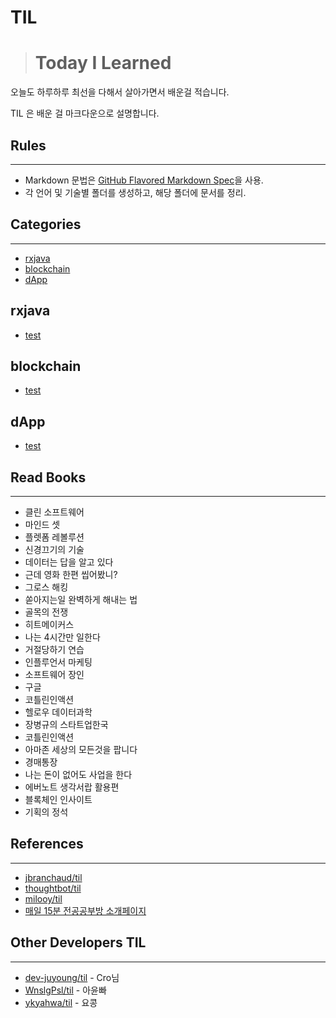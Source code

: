 # TIL

> # Today I Learned

오늘도 하루하루 최선을 다해서 살아가면서 배운걸 적습니다.

TIL 은 배운 걸 마크다운으로 설명합니다.

## Rules

---

* Markdown 문법은 [GitHub Flavored Markdown Spec](https://help.github.com/categories/writing-on-github/)을 사용.
* 각 언어 및 기술별 폴더를 생성하고, 해당 폴더에 문서를 정리.

## Categories

---

* [rxjava](#rxjava)
* [blockchain](#blockchain)
* [dApp](#dApp)

## rxjava

* [test](https://github.com/bear2u/til/blob/master/rxjava/test.md)

## blockchain

* [test](https://github.com/bear2u/til/blob/master/blockchain/test.md)

## dApp

* [test](https://github.com/bear2u/til/blob/master/dapp/test.md)

## Read Books

---

* 클린 소프트웨어
* 마인드 셋
* 플렛폼 레볼루션
* 신경끄기의 기술
* 데이터는 답을 알고 있다
* 근데 영화 한편 씹어봤니?
* 그로스 해킹
* 쏟아지는일 완벽하게 해내는 법
* 골목의 전쟁
* 히트메이커스
* 나는 4시간만 일한다
* 거절당하기 연습
* 인플루언서 마케팅
* 소프트웨어 장인
* 구글
* 코틀린인액션
* 헬로우 데이터과학
* 장병규의 스타트업한국
* 코틀린인액션
* 아마존 세상의 모든것을 팝니다
* 경매통장
* 나는 돈이 없어도 사업을 한다
* 에버노트 생각서랍 활용편
* 블록체인 인사이트
* 기획의 정석

## References

---

* [jbranchaud/til](https://github.com/jbranchaud/til)
* [thoughtbot/til](https://github.com/thoughtbot/til)
* [milooy/til](https://github.com/milooy/TIL)
* [매일 15분 전공공부방 소개페이지](https://goo.gl/jGGjs6)

## Other Developers TIL

---

* [dev-juyoung/til](https://github.com/dev-juyoung/til) - Cro님
* [WnslgPsl/til](https://github.com/WnslgPsl/til) - 아윤빠
* [ykyahwa/til](https://github.com/ykyahwa/TIL) - 요콩



